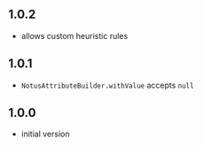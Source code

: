 ## 1.0.2

* allows custom heuristic rules 
## 1.0.1

* `NotusAttributeBuilder.withValue` accepts `null`

## 1.0.0

*  initial version
